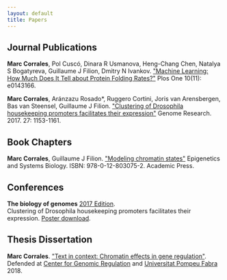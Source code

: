 ```yaml
---
layout: default
title: Papers
---
```


## Journal Publications

**Marc Corrales**, Pol Cuscó, Dinara R Usmanova, Heng-Chang Chen, Natalya
S Bogatyreva, Guillaume J Filion, Dmitry N Ivankov. ["Machine
Learning: How Much Does It Tell about Protein Folding
Rates?"](https://doi.org/10.1371/journal.pone.0143166) 
Plos One 10(11): e0143166.

**Marc Corrales**, Aránzazu Rosado*, Ruggero Cortini, Joris van
Arensbergen, Bas van Steensel, Guillaume J Filion. ["Clustering of
Drosophila housekeeping promoters facilitates their
expression"](https://doi.org/10.1101/gr.211433.116) Genome Research. 2017. 27: 1153-1161. 

## Book Chapters

**Marc Corrales**, Guillaume J Filion. ["Modeling chromatin
states"](https://doi.org/10.1016/B978-0-12-803075-2.00002-7)
Epigenetics and Systems Biology. ISBN: 978-0-12-803075-2. Academic Press.

## Conferences

**The biology of genomes** [2017
Edition](https://meetings.cshl.edu/meetings.aspx?meet=GENOME&year=17).  
Clustering of Drosophila housekeeping promoters facilitates their expression.
[Poster
download](https://www.dropbox.com/s/x3qzs4xs37i1cnb/Marc%20Corrales%20BOG%20%28Guillaume%20Filion%29.pdf?dl=1).   

## Thesis Dissertation

**Marc Corrales**. ["Text in context: Chromatin effects in gene
regulation"](https://www.dropbox.com/s/65g5s6578arv4ko/Thesis_MCB.pdf?dl=1).  
Defended at [Center for Genomic Regulation](http://www.crg.eu) and
[Universitat Pompeu Fabra](https://www.upf.edu/) 2018.

